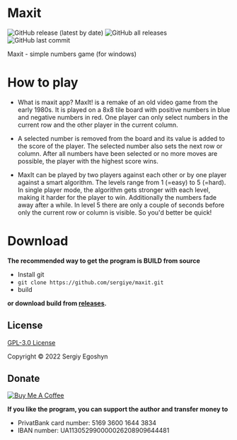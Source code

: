# Maxit
![GitHub release (latest by date)](https://img.shields.io/github/v/release/sergiye/maxit?style=plastic)
![GitHub all releases](https://img.shields.io/github/downloads/sergiye/maxit/total?style=plastic)
![GitHub last commit](https://img.shields.io/github/last-commit/sergiye/maxit?style=plastic)

Maxit - simple numbers game (for windows)

# How to play
- What is maxit app? MaxIt! is a remake of an old video game from the early 1980s. It is played on a 8x8 tile board with positive numbers in blue and negative numbers in red. One player can only select numbers in the current row and the other player in the current column.

- A selected number is removed from the board and its value is added to the score of the player. The selected number also sets the next row or column. After all numbers have been selected or no more moves are possible, the player with the highest score wins.

- MaxIt can be played by two players against each other or by one player against a smart algorithm. The levels range from 1 (=easy) to 5 (=hard). In single player mode, the algorithm gets stronger with each level, making it harder for the player to win. Additionally the numbers fade away after a while. In level 5 there are only a couple of seconds before only the current row or column is visible. So you'd better be quick!

# Download

**The recommended way to get the program is BUILD from source**
- Install git
- `git clone https://github.com/sergiye/maxit.git`
- build

**or download build from <a href="https://github.com/sergiye/maxit/releases">releases</a>.**

## License

<a href="LICENSE">GPL-3.0 License</a> 

Copyright © 2022 Sergiy Egoshyn

## Donate

<a href=https://www.buymeacoffee.com/sergiye>
<img src="https://www.buymeacoffee.com/assets/img/custom_images/yellow_img.png" alt="Buy Me A Coffee" style="height: auto !important;width: auto !important;" />
</a>

**If you like the program, you can support the author and transfer money to**
- PrivatBank card number: 5169 3600 1644 3834
- IBAN number: UA113052990000026208909644481
